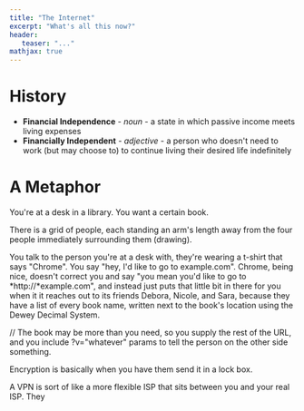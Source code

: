 ```yaml
---
title: "The Internet"
excerpt: "What's all this now?"
header:
   teaser: "..."
mathjax: true
---
```


# History

- **Financial Independence** - *noun* - a state in which passive income meets living expenses
- **Financially Independent** - *adjective* - a person who doesn't need to work (but may choose to) to continue living their desired life indefinitely

# A Metaphor

You're at a desk in a library. You want a certain book.

There is a grid of people, each standing an arm's length away from the four people immediately surrounding them (drawing). 

You talk to the person you're at a desk with, they're wearing a t-shirt that says "Chrome". You say "hey, I'd like to go to example.com". Chrome, being nice, doesn't correct you and say "you mean you'd like to go to *http://*example.com", and instead just puts that little bit in there for you when it it reaches out to its friends Debora, Nicole, and Sara, because they have a list of every book name, written next to the book's location using the Dewey Decimal System. 

//
The book may be more than you need, so you supply the rest of the URL, and you include ?v="whatever" params to tell the person on the other side something.

Encryption is basically when you have them send it in a lock box.

A VPN is sort of like a more flexible ISP that sits between you and your real ISP. They 